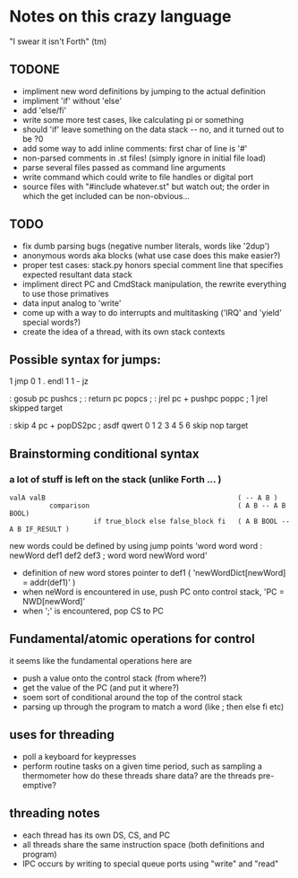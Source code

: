 # Notes on this crazy language
"I swear it isn't Forth" (tm)

## TODONE
+ impliment new word definitions by jumping to the actual definition 
+ impliment 'if' without 'else'
+ add 'else/fi'
+ write some more test cases, like calculating pi or something
+ should 'if' leave something on the data stack -- no, and it turned out to be ?0
+ add some way to add inline comments: first char of line is '#'
+ non-parsed comments in .st files! (simply ignore in initial file load)
+ parse several files passed as command line arguments
+ write command which could write to file handles or digital port
+ source files with "#include whatever.st" but watch out; the order in which the get included can be non-obvious...
## TODO
- fix dumb parsing bugs (negative number literals, words like '2dup')
- anonymous words aka blocks (what use case does this make easier?)
- proper test cases: stack.py honors special comment line that specifies expected resultant data stack
- impliment direct PC and CmdStack manipulation, the rewrite everything to use those primatives
- data input analog to 'write'
- come up with a way to do interrupts and multitasking ('IRQ' and 'yield' special words?)
- create the idea of a thread, with its own stack contexts

## Possible syntax for jumps:
1 jmp 0 1 . endl
1 1 - jz 

: gosub pc pushcs ;
: return pc popcs ;
: jrel pc + pushpc poppc ;
1 jrel skipped target

: skip 4 pc + popDS2pc ; asdf qwert
  0    1 2  3 4          5    6
skip nop target


## Brainstorming conditional syntax
### a lot of stuff is left on the stack (unlike Forth ... )
    valA valB                                                ( -- A B )
              comparison                                     ( A B -- A B BOOL)
                         if true_block else false_block fi   ( A B BOOL -- A B IF_RESULT )

new words could be defined by using jump points
'word word word : newWord def1 def2 def3 ; word word newWord word'
- definition of new word stores pointer to def1 ( 'newWordDict[newWord] = addr(def1)' )
- when neWord is encountered in use, push PC onto control stack, 'PC = NWD[newWord]'
- when ';' is encountered, pop CS to PC

## Fundamental/atomic operations for control
it seems like the fundamental operations here are
- push a value onto the control stack  (from where?)
- get the value of the PC (and put it where?)
- soem sort of conditional around the top of the control stack
- parsing up through the program to match a word (like ; then else fi etc)

## uses for threading
- poll a keyboard for keypresses
- perform routine tasks on a given time period, such as sampling a thermometer
how do these threads share data?
are the threads pre-emptive?

## threading notes
- each thread has its own DS, CS, and PC
- all threads share the same instruction space (both definitions and program)
- IPC occurs by writing to special queue ports using "write" and "read"


